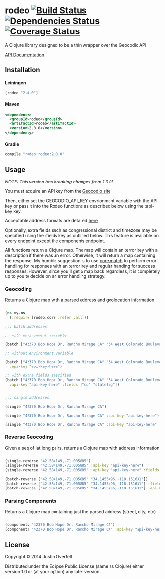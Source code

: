 # rodeo [![Build Status](https://travis-ci.org/jboverfelt/rodeo.png?branch=master)](https://travis-ci.org/jboverfelt/rodeo) [![Dependencies Status](http://jarkeeper.com/jboverfelt/rodeo/status.png)](http://jarkeeper.com/jboverfelt/rodeo) [![Coverage Status](https://coveralls.io/repos/jboverfelt/rodeo/badge.png?branch=master)](https://coveralls.io/r/jboverfelt/rodeo?branch=master)

A Clojure library designed to be a thin wrapper over the Geocodio API.

[API Documentation](http://jboverfelt.github.io/rodeo/)
## Installation

#### Leiningen
```clojure
[rodeo "2.0.0"]
```
#### Maven
```xml
<dependency>
  <groupId>rodeo</groupId>
  <artifactId>rodeo</artifactId>
  <version>2.0.0</version>
</dependency>
```
#### Gradle
```groovy
compile "rodeo:rodeo:2.0.0"
```

## Usage

*NOTE: This version has breaking changes from 1.0.0!*

You must acquire an API key from the [Geocodio site](http://geocod.io)

Then, either set the GEOCODIO_API_KEY 
envrionment variable with the API key or 
pass it into the Rodeo functions as described below using the :api-key key.

Acceptable address formats are detailed [here](http://geocod.io/docs/)

Optionally, extra fields such as congressional district and timezone 
may be specified using the :fields key as 
outlined below. This feature is available on every endpoint except the 
components endpoint. 

All functions return a Clojure map. The map will contain an :error key
with a description if there was an error. Otherwise, it will
return a map containing the response. My humble suggestion is
to use [core.match](https://github.com/clojure/core.match/) to perform
error handling for responses with an :error key and regular handing 
for success responses. However, since you'll get a map back regardless,
it is completely up to you to decide on an error handling strategy. 

### Geocoding

Returns a Clojure map with a parsed address and geolocation information

```clojure

(ns my.ns
  (:require [rodeo.core :refer :all]))

;;; batch addresses

;; with environment variable

(batch ["42370 Bob Hope Dr, Rancho Mirage CA" "54 West Colorado Boulevard, Pasadena, CA 91105"])

;; without environment variable

(batch ["42370 Bob Hope Dr, Rancho Mirage CA" "54 West Colorado Boulevard, Pasadena, CA 91105"] 
  :api-key "api-key-here")

;; with extra fields specified
(batch ["42370 Bob Hope Dr, Rancho Mirage CA" "54 West Colorado Boulevard, Pasadena, CA 91105"] 
  :api-key "api-key-here" :fields ["cd" "stateleg"])


;;; single addresses

(single "42370 Bob Hope Dr, Rancho Mirage CA")

(single "42370 Bob Hope Dr, Rancho Mirage CA" :api-key "api-key-here")

(single "42370 Bob Hope Dr, Rancho Mirage CA" :api-key "api-key-here" :fields ["cd"])

```

### Reverse Geocoding

Given a seq of lat long pairs, returns a Clojure map with address information

```clojure

(single-reverse "42.584149,-71.005885")
(single-reverse "42.584149,-71.005885" :api-key "api-key-here")
(single-reverse "42.584149,-71.005885" :api-key "api-key-here" :fields ["stateleg"])

(batch-reverse ["42.584149,-71.005885" "34.1455496,-118.151631"])
(batch-reverse ["42.584149,-71.005885" "34.1455496,-118.151631"] :fields ["stateleg"])
(batch-reverse ["42.584149,-71.005885" "34.1455496,-118.151631"] :api-key "api-key-here")
```

### Parsing Components

Returns a Clojure map containing just the parsed address (street, city, etc)

```clojure

(components "42370 Bob Hope Dr, Rancho Mirage CA")
(components "42370 Bob Hope Dr, Rancho Mirage CA" :api-key "api-key-here")
```

## License

Copyright © 2014 Justin Overfelt

Distributed under the Eclipse Public License (same as Clojure) either version 1.0 or (at
your option) any later version.
